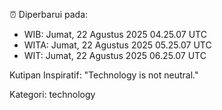 ⏰ Diperbarui pada:
- WIB: Jumat, 22 Agustus 2025 04.25.07 UTC
- WITA: Jumat, 22 Agustus 2025 05.25.07 UTC
- WIT: Jumat, 22 Agustus 2025 06.25.07 UTC

Kutipan Inspiratif:
"Technology is not neutral."


Kategori: technology

